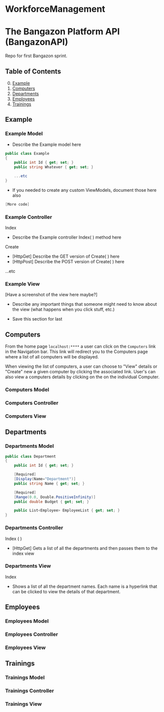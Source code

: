 # WorkforceManagement

# The Bangazon Platform API (BangazonAPI)
Repo for first Bangazon sprint.

## Table of Contents
0. [Example](#example)
1. [Computers](#computers)
1. [Departments](#departments)
1. [Employees](#employees)
1. [Trainings](#trainings)

## Example

### Example Model

- Describe the Example model here
```c#
public class Example
{
	public int Id { get; set; }
	public string Whatever { get; set; }

	...etc
}
```
- If you needed to create any custom ViewModels, document those here also
```c#
[More code]
```

### Example Controller

Index
- Describe the Example controller Index( ) method here

Create
- [HttpGet] Describe the GET version of Create( ) here
- [HttpPost] Describe the POST version of Create( ) here

...etc

### Example View

[Have a screenshot of the view here maybe?]

- Describe any important things that someone might need to know about the view (what happens when you click stuff, etc.)

- Save this section for last

## Computers

From the home page `localhost:****` a user can click on the `Computers` link in the Navigation bar. This link will redirect you to the Computers page where a list of all computers will be displayed.

When viewing the list of computers, a user can choose to "View" details or "Create" new a given computer by clicking the associated link. User's can also view a computers details by clicking on the on the individual Computer.

### Computers Model

### Computers Controller

### Computers View

## Departments

### Departments Model

```c#
public class Department
{
	public int Id { get; set; }

	[Required]
	[Display(Name="Department")]
	public string Name { get; set; }

	[Required]
	[Range(0.0, Double.PositiveInfinity)]
	public double Budget { get; set; }

	public List<Employee> EmployeeList { get; set; }
}
```

### Departments Controller

Index ( )
- [HttpGet] Gets a list of all the departments and then passes them to the index view

### Departments View

Index
- Shows a list of all the department names. Each name is a hyperlink that can be clicked to view the details of that department.

## Employees

### Employees Model

### Employees Controller

### Employees View

## Trainings

### Trainings Model

### Trainings Controller

### Trainings View

